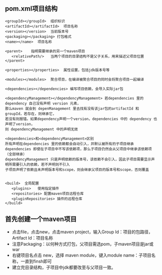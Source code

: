 ## pom.xml项目结构
```
<groupId></groupId>  组织标识
<artifactId></artifactId>  项目名称
<version></version>  当前版本号
<packaging></packaging> 打包格式
<name></name>  项目名称  

<parent>    指明需要继承的另一个maven项目
   <relativePath/>   当两个项目的目录结构不是父子关系，用来描述父项目位置
</parent> 

<properties></properties>  属性设置，包括jdk版本号等

<modules></modules>  聚合项目，在编译被聚合项目的同时会将聚合项目一起编译

<dependencies></dependencies> 编写项目依赖，会导入实际jar包

<dependencyManagement></dependencyManagement> 若dependencies 里的 dependency 自己没有声明 version 元素，
那么maven 就会到 depenManagement 里去找有没有该jar包的artifactId 和 groupId，若存在，则继承它，
若没有则报错。如果dependency声明一个version，dependencies 中的 dependency 也声明了version，
则 dependencyManagement 中的声明无效

<dependencies>和<dependencyManagement>区别
所有声明在dependencies 里的依赖都会自动引入，并默认被所有的子项目继承
dependencies 即使在子项目中不写该依赖项，那么子项目仍然会从父项目中继承该依赖项（全部继承）
dependencyManagement 只是声明依赖的版本号，该依赖不会引入，因此子项目需要显示声明所需要引入的依赖，若不声明则不引入
子项目声明了依赖且未声明版本号和scope，则会继承父项目的版本号和scope，否则覆盖


<build>  全局配置
   <plugins>   使用指定插件
   <repositories> 配置maven项目远程仓库
   <pluginRepositories> 插件的远程仓库
</build> 
```

## 首先创建一个maven项目
- 点击file，点击new，点击maven project，输入Group Id：项目的包路径，Artifact Id：项目名称
- 注意Packaging：以何种方式打包，父项目需选pom，子maven项目是jar或war
- 右键项目名点击 new，选择 maven module，键入module name：子项目名称，一直到finsh即可
- 建立完目录结构，子项目中jdk都要改至与父项目一致。
